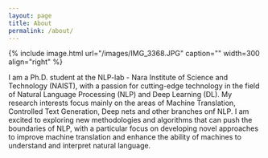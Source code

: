 ```yaml
---
layout: page
title: About
permalink: /about/
---
```


{% include image.html url="/images/IMG_3368.JPG" caption="" width=300 align="right" %}

I am a Ph.D. student at the NLP-lab - Nara Institute of Science and Technology (NAIST), with a passion for cutting-edge technology in the field of Natural Language Processing (NLP) and Deep Learning (DL). My research interests focus mainly on the areas of Machine Translation, Controlled Text Generation, Deep nets and other branches onf NLP. I am excited to exploring new methodologies and algorithms that can push the boundaries of NLP, with a particular focus on developing novel approaches to improve machine translation and enhance the ability of machines to understand and interpret natural language.

